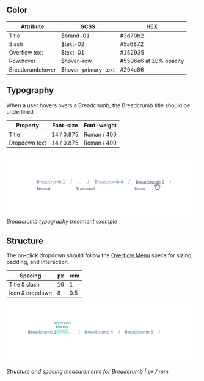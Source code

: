 ## Color

| Attribute      | SCSS      | HEX      |
|----------  |----------|-----------|
| Title      | $brand-01| #3d70b2   |
| Slash      | $text-02 | #5a6872  |
| Overflow text  | $text-01  | #152935   |
| Row:hover | $hover-row | #5596e6 at 10% opacity |
| Breadcrumb:hover  | $hover-primary-text | #294c86   |

## Typography

When a user hovers overs a Breadcrumb, the Breadcrumb title should be underlined.

| Property | Font-size    | Font-weight  |
|------------|-----------------|--------------|
| Title      | 14 / 0.875 | Roman / 400  |
| Dropdown text | 14 / 0.875 | Roman / 400  |

![Breadcrumb typography treatment example](images/breadcrumb-style-1.png)
_Breadcrumb typography treatment example_

## Structure

The on-click dropdown should follow the [Overflow Menu](/components/overflow-menu) specs for sizing, padding, and interaction.

| Spacing         | px | rem |
|-----------------|----|-----|
| Title & slash   | 16 | 1   |
| Icon & dropdown | 8  | 0.5 |

![Truncated breadcrumb dropdown example](images/breadcrumb-style-2.png)
_Structure and spacing measurements for Breadcrumb | px / rem_
